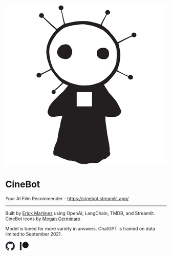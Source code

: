 
![image](https://raw.githubusercontent.com/erickfm/CineBot/main/images/cinebot1_small.png)
# CineBot

Your AI Film Recommender - https://cinebot.streamlit.app/

---

Built by [Erick Martinez](https://github.com/erickfm) using OpenAI, LangChain, TMDB, and Streamlit. CineBot icons by [Megan Cerminaro](https://www.megancerminaro.com/)

Model is tuned for more variety in answers. ChatGPT is trained on data limited to September 2021.

<div><a href="https://github.com/erickfm/CineBot"><img src="https://raw.githubusercontent.com/erickfm/CineBot/main/images/github-mark.png" style="padding-right: 10px;" width="6%" height="6%"></a> 
    <a href="https://www.patreon.com/ErickFMartinez"><img src="https://raw.githubusercontent.com/erickfm/CineBot/main/images/Digital-Patreon-Logo_Black.png" style="padding-right: 10px;" width="6%" height="6%"></a></div>
